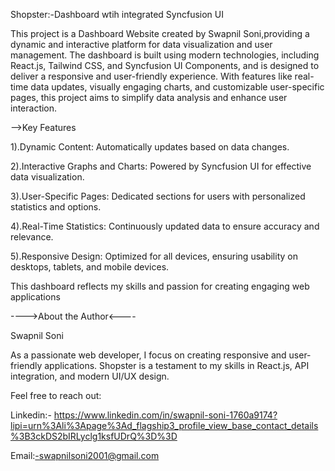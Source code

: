 Shopster:-Dashboard wtih integrated Syncfusion UI

This project is a Dashboard Website created by Swapnil Soni,providing a dynamic and interactive platform for data visualization and user management. The dashboard is built using modern technologies, including React.js, Tailwind CSS, and Syncfusion UI Components, and is designed to deliver a responsive and user-friendly experience. With features like real-time data updates, visually engaging charts, and customizable user-specific pages, this project aims to simplify data analysis and enhance user interaction.

-->Key Features

1).Dynamic Content: Automatically updates based on data changes.

2).Interactive Graphs and Charts: Powered by Syncfusion UI for effective data visualization.

3).User-Specific Pages: Dedicated sections for users with personalized statistics and options.

4).Real-Time Statistics: Continuously updated data to ensure accuracy and relevance.

5).Responsive Design: Optimized for all devices, ensuring usability on desktops, tablets, and mobile devices.

This dashboard reflects my skills and passion for creating engaging web applications

---->About the Author<----

Swapnil Soni

As a passionate web developer, I focus on creating responsive and user-friendly applications. Shopster is a testament to my skills in React.js, API integration, and modern UI/UX design.

Feel free to reach out:

Linkedin:- https://www.linkedin.com/in/swapnil-soni-1760a9174?lipi=urn%3Ali%3Apage%3Ad_flagship3_profile_view_base_contact_details%3B3ckDS2bIRLyclg1ksfUDrQ%3D%3D

Email:-swapnilsoni2001@gmail.com

